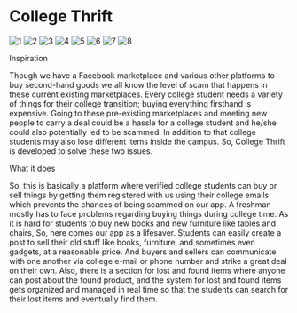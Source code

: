# College Thrift


![1](https://user-images.githubusercontent.com/85400895/193869935-b5a1d41e-481a-40e5-b67a-4a4e59d55b6d.jpg)
![2](https://user-images.githubusercontent.com/85400895/193870186-eabc292c-7bbd-4144-80c0-600653f7fafd.jpg)
![3](https://user-images.githubusercontent.com/85400895/193870341-dabcaed5-1660-4ba0-a163-8017acc33c19.jpg)
![4](https://user-images.githubusercontent.com/85400895/193870356-2c2d27fc-c579-420c-8e29-a339b559883d.jpg)
![5](https://user-images.githubusercontent.com/85400895/193870406-f753487c-72e3-40c9-bad8-f308249fa845.jpg)
![6](https://user-images.githubusercontent.com/85400895/193870415-1e96eb86-c25d-451f-a990-1cdc6fbee319.jpg)
![7](https://user-images.githubusercontent.com/85400895/193870446-12349e32-50b7-4c58-9b4a-ee6b61c057b2.jpg)
![8](https://user-images.githubusercontent.com/85400895/193870713-6b0a1595-0e54-4374-a02c-7b44df95532a.jpg)



Inspiration

Though we have a Facebook marketplace and various other platforms to buy second-hand goods we all know the level of scam that happens in these current existing marketplaces. Every college student needs a variety of things for their college transition; buying everything firsthand is expensive. Going to these pre-existing marketplaces and meeting new people to carry a deal could be a hassle for a college student and he/she could also potentially led to be scammed. In addition to that college students may also lose different items inside the campus. So, College Thrift is developed to solve these two issues.

What it does

So, this is basically a platform where verified college students can buy or sell things by getting them registered with us using their college emails which prevents the chances of being scammed on our app. A freshman mostly has to face problems regarding buying things during college time. As it is hard for students to buy new books and new furniture like tables and chairs, So, here comes our app as a lifesaver. Students can easily create a post to sell their old stuff like books, furniture, and sometimes even gadgets, at a reasonable price. And buyers and sellers can communicate with one another via college e-mail or phone number and strike a great deal on their own. Also, there is a section for lost and found items where anyone can post about the found product, and the system for lost and found items gets organized and managed in real time so that the students can search for their lost items and eventually find them.
